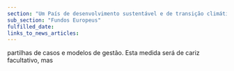 ```yaml
---
section: "Um País de desenvolvimento sustentável e de transição climática"
sub_section: "Fundos Europeus"
fulfilled_date:
links_to_news_articles:
---
```


partilhas de casos e modelos de gestão. Esta medida será de cariz facultativo, mas